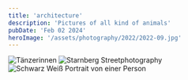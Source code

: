 ```yaml
---
title: 'architecture'
description: 'Pictures of all kind of animals'
pubDate: 'Feb 02 2024'
heroImage: '/assets/photography/2022/2022-09.jpg'
---
```


![Tänzerinnen](/assets/photography/2023/_DSF7676.jpg)
![Starnberg Streetphotography](/assets/photography/2022/2022-01.jpg)
![Schwarz Weiß Portrait von einer Person](/assets/photography/2021/2021-12.jpg)